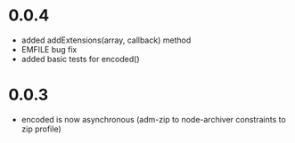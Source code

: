 # 0.0.4

* added addExtensions(array, callback) method
* EMFILE bug fix
* added basic tests for encoded()


# 0.0.3

* encoded is now asynchronous (adm-zip to node-archiver constraints to zip profile)